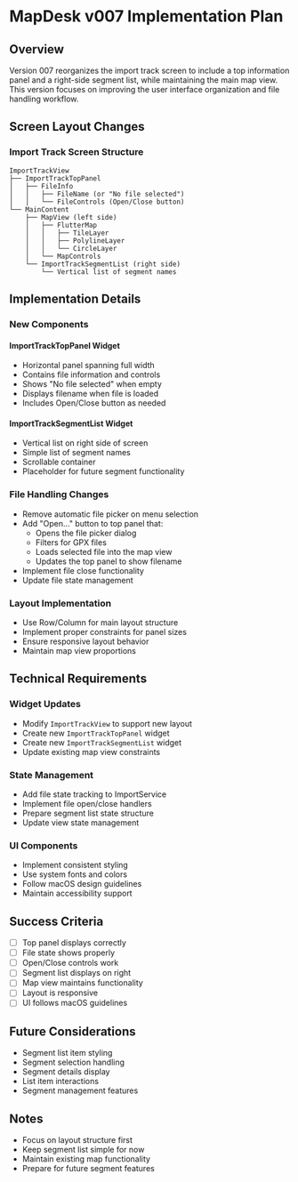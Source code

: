 # MapDesk v007 Implementation Plan

## Overview
Version 007 reorganizes the import track screen to include a top information panel and a right-side segment list, while maintaining the main map view. This version focuses on improving the user interface organization and file handling workflow.

## Screen Layout Changes

### Import Track Screen Structure
```
ImportTrackView
├── ImportTrackTopPanel
│   ├── FileInfo
│   │   ├── FileName (or "No file selected")
│   │   └── FileControls (Open/Close button)
└── MainContent
    ├── MapView (left side)
    │   ├── FlutterMap
    │   │   ├── TileLayer
    │   │   ├── PolylineLayer
    │   │   └── CircleLayer
    │   └── MapControls
    └── ImportTrackSegmentList (right side)
        └── Vertical list of segment names
```

## Implementation Details

### New Components

#### ImportTrackTopPanel Widget
- Horizontal panel spanning full width
- Contains file information and controls
- Shows "No file selected" when empty
- Displays filename when file is loaded
- Includes Open/Close button as needed

#### ImportTrackSegmentList Widget
- Vertical list on right side of screen
- Simple list of segment names
- Scrollable container
- Placeholder for future segment functionality

### File Handling Changes
- Remove automatic file picker on menu selection
- Add "Open..." button to top panel that:
  - Opens the file picker dialog
  - Filters for GPX files
  - Loads selected file into the map view
  - Updates the top panel to show filename
- Implement file close functionality
- Update file state management

### Layout Implementation
- Use Row/Column for main layout structure
- Implement proper constraints for panel sizes
- Ensure responsive layout behavior
- Maintain map view proportions

## Technical Requirements

### Widget Updates
- Modify `ImportTrackView` to support new layout
- Create new `ImportTrackTopPanel` widget
- Create new `ImportTrackSegmentList` widget
- Update existing map view constraints

### State Management
- Add file state tracking to ImportService
- Implement file open/close handlers
- Prepare segment list state structure
- Update view state management

### UI Components
- Implement consistent styling
- Use system fonts and colors
- Follow macOS design guidelines
- Maintain accessibility support

## Success Criteria
- [ ] Top panel displays correctly
- [ ] File state shows properly
- [ ] Open/Close controls work
- [ ] Segment list displays on right
- [ ] Map view maintains functionality
- [ ] Layout is responsive
- [ ] UI follows macOS guidelines

## Future Considerations
- Segment list item styling
- Segment selection handling
- Segment details display
- List item interactions
- Segment management features

## Notes
- Focus on layout structure first
- Keep segment list simple for now
- Maintain existing map functionality
- Prepare for future segment features 